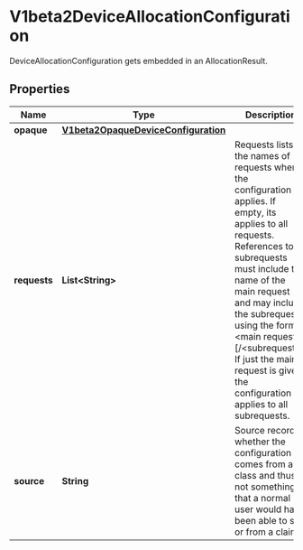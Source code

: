 

# V1beta2DeviceAllocationConfiguration

DeviceAllocationConfiguration gets embedded in an AllocationResult.

## Properties

| Name | Type | Description | Notes |
|------------ | ------------- | ------------- | -------------|
|**opaque** | [**V1beta2OpaqueDeviceConfiguration**](V1beta2OpaqueDeviceConfiguration.md) |  |  [optional] |
|**requests** | **List&lt;String&gt;** | Requests lists the names of requests where the configuration applies. If empty, its applies to all requests.  References to subrequests must include the name of the main request and may include the subrequest using the format &lt;main request&gt;[/&lt;subrequest&gt;]. If just the main request is given, the configuration applies to all subrequests. |  [optional] |
|**source** | **String** | Source records whether the configuration comes from a class and thus is not something that a normal user would have been able to set or from a claim. |  |



